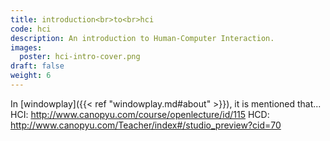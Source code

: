 ```yaml
---
title: introduction<br>to<br>hci
code: hci
description: An introduction to Human-Computer Interaction.
images:
  poster: hci-intro-cover.png
draft: false
weight: 6
---
```


In [windowplay]({{< ref "windowplay.md#about" >}}), it is mentioned that...
HCI: http://www.canopyu.com/course/openlecture/id/115
HCD: http://www.canopyu.com/Teacher/index#/studio_preview?cid=70